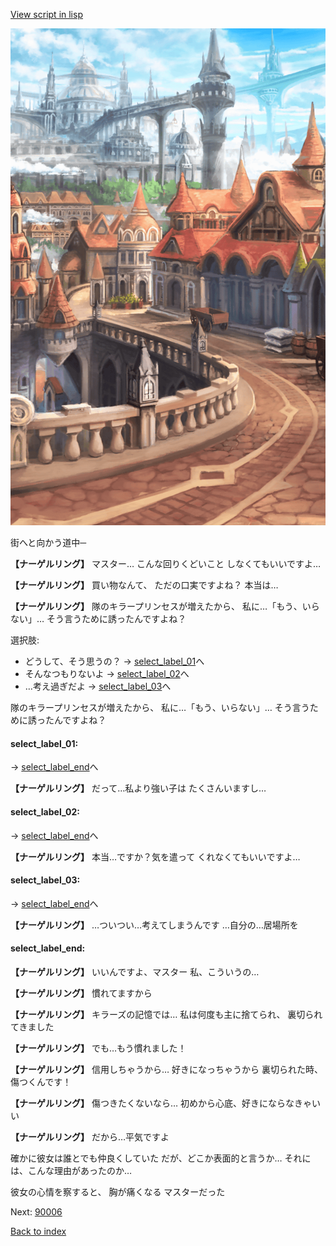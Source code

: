 [View script in lisp](../scripts/10062302.txt)

![town.png](../images/backgrounds/town.png)

街へと向かう道中─

**【ナーゲルリング】**
マスター…
こんな回りくどいこと
しなくてもいいですよ…

**【ナーゲルリング】**
買い物なんて、
ただの口実ですよね？
本当は…

**【ナーゲルリング】**
隊のキラープリンセスが増えたから、
私に…「もう、いらない」…
そう言うために誘ったんですよね？

選択肢:
- どうして、そう思うの？ → [select_label_01](#select_label_01)へ
- そんなつもりないよ → [select_label_02](#select_label_02)へ
- …考え過ぎだよ → [select_label_03](#select_label_03)へ

隊のキラープリンセスが増えたから、
私に…「もう、いらない」…
そう言うために誘ったんですよね？

#### select_label_01:
 → [select_label_end](#select_label_end)へ

**【ナーゲルリング】**
だって…私より強い子は
たくさんいますし…

#### select_label_02:
 → [select_label_end](#select_label_end)へ

**【ナーゲルリング】**
本当…ですか？気を遣って
くれなくてもいいですよ…

#### select_label_03:
 → [select_label_end](#select_label_end)へ

**【ナーゲルリング】**
…ついつい…考えてしまうんです
…自分の…居場所を

#### select_label_end:

**【ナーゲルリング】**
いいんですよ、マスター
私、こういうの…

**【ナーゲルリング】**
慣れてますから

**【ナーゲルリング】**
キラーズの記憶では…
私は何度も主に捨てられ、
裏切られてきました

**【ナーゲルリング】**
でも…もう慣れました！

**【ナーゲルリング】**
信用しちゃうから…
好きになっちゃうから
裏切られた時、傷つくんです！

**【ナーゲルリング】**
傷つきたくないなら…
初めから心底、好きにならなきゃいい

**【ナーゲルリング】**
だから…平気ですよ

確かに彼女は誰とでも仲良くしていた
だが、どこか表面的と言うか…
それには、こんな理由があったのか…

彼女の心情を察すると、
胸が痛くなる
マスターだった

Next: [90006](90006.md)

[Back to index](index.md)
